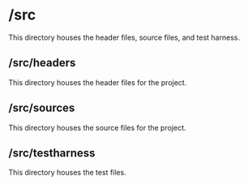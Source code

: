 # /src

This directory houses the header files, source files, and test harness.

## /src/headers

This directory houses the header files for the project.

## /src/sources

This directory houses the source files for the project.

## /src/testharness

This directory houses the test files.
